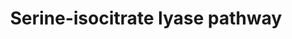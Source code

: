 ---
annotations:
- id: PW:0001377
  parent: classic metabolic pathway
  type: Pathway Ontology
  value: serine pathway of formaldehyde assimilation
authors:
- J.Heckman
- MaintBot
- Egonw
- Lindarieswijk
description: ''
last-edited: 2018-12-23
organisms:
- Saccharomyces cerevisiae
redirect_from:
- /index.php/Pathway:WP390
- /instance/WP390
revision: null
schema-jsonld:
- '@context': https://schema.org/
  '@id': https://wikipathways.github.io/pathways/WP390.html
  '@type': Dataset
  creator:
    '@type': Organization
    name: WikiPathways
  description: ''
  keywords:
  - 5,10-methylene-THF
  - ACO1
  - ADP
  - ATP
  - CIT1
  - CIT2
  - CIT3
  - Coenzyme A
  - ENO1
  - ENO2
  - ERR1
  - ERR2
  - GPM1
  - GPM3
  - ICL1
  - L-glycine
  - L-serine
  - MDH1
  - MDH2
  - MDH3
  - NADH
  - SHM1
  - SHM2
  - YJL200C
  - YMR323W
  - acetyl-CoA
  - malate
  - phosphate
  - phosphoenolpyruvate
  license: CC0
  name: Serine-isocitrate lyase pathway
seo: CreativeWork
title: Serine-isocitrate lyase pathway
wpid: WP390
---